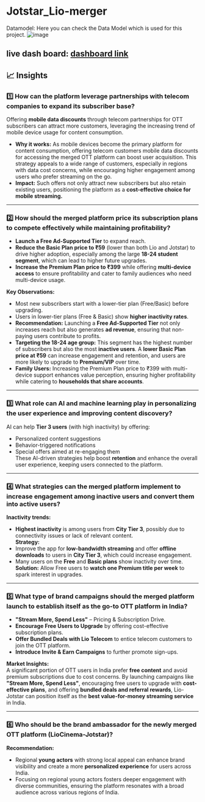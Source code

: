 # Jotstar_Lio-merger
Datamodel:
Here you can check the Data Model which is used for this project.
![image](https://github.com/user-attachments/assets/de3334f1-fbd2-4b61-99c6-a8d3e0461c6d)
## live dash board: [dashboard link](https://app.powerbi.com/view?r=eyJrIjoiMjg0MzYwN2EtYzE4MS00NTBlLWI1ZWQtM2VkNmFhZjVmMmFmIiwidCI6IjMyNjQxY2RlLWE3OWQtNDEyMi05OTg3LWExYzg3ZmU3MzRlMSJ9)
## 📈 Insights

### 1️⃣ How can the platform leverage partnerships with telecom companies to expand its subscriber base?  
Offering **mobile data discounts** through telecom partnerships for OTT subscribers can attract more customers, leveraging the increasing trend of mobile device usage for content consumption.  
- **Why it works:** As mobile devices become the primary platform for content consumption, offering telecom customers mobile data discounts for accessing the merged OTT platform can boost user acquisition. This strategy appeals to a wide range of customers, especially in regions with data cost concerns, while encouraging higher engagement among users who prefer streaming on the go.  
- **Impact:** Such offers not only attract new subscribers but also retain existing users, positioning the platform as a **cost-effective choice for mobile streaming.**

---

### 2️⃣ How should the merged platform price its subscription plans to compete effectively while maintaining profitability?  

- **Launch a Free Ad-Supported Tier** to expand reach.  
- **Reduce the Basic Plan price to ₹59** (lower than both Lio and Jotstar) to drive higher adoption, especially among the large **18-24 student segment**, which can lead to higher future upgrades.  
- **Increase the Premium Plan price to ₹399** while offering **multi-device access** to ensure profitability and cater to family audiences who need multi-device usage.

**Key Observations:**  
- Most new subscribers start with a lower-tier plan (Free/Basic) before upgrading.  
- Users in lower-tier plans (Free & Basic) show **higher inactivity rates**.  
- **Recommendation:** Launching a **Free Ad-Supported Tier** not only increases reach but also generates **ad revenue**, ensuring that non-paying users contribute to profits.  
- **Targeting the 18-24 age group:** This segment has the highest number of subscribers but also the most **inactive users**. A **lower Basic Plan price at ₹59** can increase engagement and retention, and users are more likely to upgrade to **Premium/VIP** over time.  
- **Family Users:** Increasing the Premium Plan price to ₹399 with multi-device support enhances value perception, ensuring higher profitability while catering to **households that share accounts**.

---

### 3️⃣ What role can AI and machine learning play in personalizing the user experience and improving content discovery?  
AI can help **Tier 3 users** (with high inactivity) by offering:
- Personalized content suggestions  
- Behavior-triggered notifications  
- Special offers aimed at re-engaging them  
These AI-driven strategies help boost **retention** and enhance the overall user experience, keeping users connected to the platform.

---

### 4️⃣ What strategies can the merged platform implement to increase engagement among inactive users and convert them into active users?  
**Inactivity trends:**  
- **Highest inactivity** is among users from **City Tier 3**, possibly due to connectivity issues or lack of relevant content.  
**Strategy:**  
- Improve the app for **low-bandwidth streaming** and offer **offline downloads** to users in **City Tier 3**, which could increase engagement.  
- Many users on the **Free** and **Basic plans** show inactivity over time. **Solution:** Allow Free users to **watch one Premium title per week** to spark interest in upgrades.

---

### 5️⃣ What type of brand campaigns should the merged platform launch to establish itself as the go-to OTT platform in India?

- **"Stream More, Spend Less"** – Pricing & Subscription Drive.  
- **Encourage Free Users to Upgrade** by offering cost-effective subscription plans.  
- **Offer Bundled Deals with Lio Telecom** to entice telecom customers to join the OTT platform.  
- **Introduce Invite & Earn Campaigns** to further promote sign-ups.

**Market Insights:**  
A significant portion of OTT users in India prefer **free content** and avoid premium subscriptions due to cost concerns. By launching campaigns like **"Stream More, Spend Less"**, encouraging free users to upgrade with **cost-effective plans**, and offering **bundled deals and referral rewards**, Lio-Jotstar can position itself as the **best value-for-money streaming service** in India.

---

### 6️⃣ Who should be the brand ambassador for the newly merged OTT platform (LioCinema-Jotstar)?  
**Recommendation:**  
- Regional **young actors** with strong local appeal can enhance brand visibility and create a more **personalized experience** for users across India.  
- Focusing on regional young actors fosters deeper engagement with diverse communities, ensuring the platform resonates with a broad audience across various regions of India.
